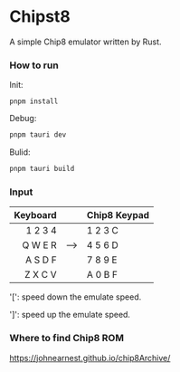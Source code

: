 # Chipst8

A simple Chip8 emulator written by Rust.

### How to run
Init:
```
pnpm install
```

Debug:
```bash
pnpm tauri dev 
```

Bulid:
```bash
pnpm tauri build
```

### Input
|Keyboard||Chip8 Keypad|
|-:|:-:|:-|
|1 2 3 4| |1 2 3 C|
|Q W E R| --> |4 5 6 D|
|A S D F| |7 8 9 E|
|Z X C V| |A 0 B F|

'[': speed down the emulate speed.

']': speed up the emulate speed.

### Where to find Chip8 ROM
https://johnearnest.github.io/chip8Archive/